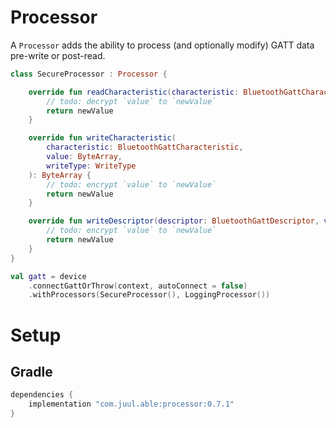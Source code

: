 # Processor

A `Processor` adds the ability to process (and optionally modify) GATT data pre-write or post-read.

```kotlin
class SecureProcessor : Processor {

    override fun readCharacteristic(characteristic: BluetoothGattCharacteristic, value: ByteArray): ByteArray {
        // todo: decrypt `value` to `newValue`
        return newValue
    }

    override fun writeCharacteristic(
        characteristic: BluetoothGattCharacteristic,
        value: ByteArray,
        writeType: WriteType
    ): ByteArray {
        // todo: encrypt `value` to `newValue`
        return newValue
    }

    override fun writeDescriptor(descriptor: BluetoothGattDescriptor, value: ByteArray): ByteArray {
        // todo: encrypt `value` to `newValue`
        return newValue
    }
}

val gatt = device
    .connectGattOrThrow(context, autoConnect = false)
    .withProcessors(SecureProcessor(), LoggingProcessor())
```

# Setup

## Gradle

```groovy
dependencies {
    implementation "com.juul.able:processor:0.7.1"
}
```
